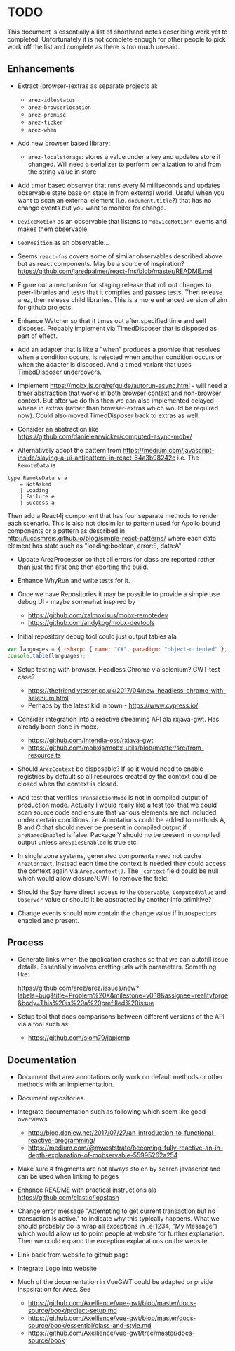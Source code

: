 # TODO

This document is essentially a list of shorthand notes describing work yet to completed.
Unfortunately it is not complete enough for other people to pick work off the list and
complete as there is too much un-said.

## Enhancements

* Extract (browser-)extras as separate projects al:
  - `arez-idlestatus`
  - `arez-browserlocation`
  - `arez-promise`
  - `arez-ticker`
  - `arez-when`

* Add new browser based library:
  - `arez-localstorage`: stores a value under a key and updates store if changed. Will need a serializer
    to perform serialization to and from the string value in store

* Add timer based observer that runs every N milliseconds and updates observable state base on state in
  from external world. Useful when you want to scan an external element (i.e. `document.title`?) that has no
  change events but you want to monitor for change.

* `DeviceMotion` as an observable that listens to `"deviceMotion"` events and makes them observable.

* `GeoPosition` as an observable...

* Seems `react-fns` covers some of similar observables described above but as react components. May be a
  source of inspiration?  https://github.com/jaredpalmer/react-fns/blob/master/README.md

* Figure out a mechanism for staging release that roll out changes to peer-libraries and tests that it
  compiles and passes tests. Then release arez, then release child libraries. This is a more enhanced version
  of zim for github projects.

* Enhance Watcher so that it times out after specified time and self disposes. Probably implement via
  TimedDisposer that is disposed as part of effect.

* Add an adapter that is like a "when" produces a promise that resolves when a condition occurs, is rejected when
  another condition occurs or when the adapter is disposed. And a timed variant that uses TimedDisposer undercovers.

* Implement https://mobx.js.org/refguide/autorun-async.html - will need a timer abstraction that works in both
  browser context and non-browser context. But after we do this then we can also implemented delayed whens in
  extras (rather than browser-extras which would be required now). Could also moved TimedDisposer back to
  extras as well.

* Consider an abstraction like https://github.com/danielearwicker/computed-async-mobx/

* Alternatively adopt the pattern from https://medium.com/javascript-inside/slaying-a-ui-antipattern-in-react-64a3b98242c
  i.e. The `RemoteData` is
```
type RemoteData e a
    = NotAsked
    | Loading
    | Failure e
    | Success a
```
  Then add a React4j component that has four separate methods to render each scenario. This is also not dissimilar to
  pattern used for Apollo bound components or a pattern as described in http://lucasmreis.github.io/blog/simple-react-patterns/
  where each data element has state such as "loading:boolean, error:E, data:A"

* Update ArezProcessor so that all errors for class are reported rather than just the first one then aborting the build.

* Enhance WhyRun and write tests for it.

* Once we have Repositories it may be possible to provide a simple use debug UI - maybe somewhat inspired by
  - https://github.com/zalmoxisus/mobx-remotedev
  - https://github.com/andykog/mobx-devtools

* Initial repository debug tool could just output tables ala

```javascript
var languages = { csharp: { name: "C#", paradigm: "object-oriented" }, fsharp: { name: "F#", paradigm: "functional" } };
console.table(languages);
```

* Setup testing with browser. Headless Chrome via selenium? GWT test case?
  - https://thefriendlytester.co.uk/2017/04/new-headless-chrome-with-selenium.html
  - Perhaps by the latest kid in town - https://www.cypress.io/

* Consider integration into a reactive streaming API ala rxjava-gwt. Has already been done in mobx.
  - https://github.com/intendia-oss/rxjava-gwt
  - https://github.com/mobxjs/mobx-utils/blob/master/src/from-resource.ts

* Should `ArezContext` be disposable? If so it would need to enable registries by default so all resources
  created by the context could be closed when the context is closed.

* Add test that verifies `TransactionMode` is not in compiled output of production mode.
  Actually I would really like a test tool that we could scan source code and ensure that various elements
  are not included under certain conditions. i.e. Annotations could be added to methods A, B and C
  that should never be present in compiled output if `areNamesEnabled` is false. Package Y should no be present
  in compiled output unless `areSpiesEnabled` is true etc.

* In single zone systems, generated components need not cache `ArezContext`. Instead each time the context is
  needed they could access the context again via `Arez.context()`. The `_context` field could be null which would
  allow closure/GWT to remove the field.

* Should the Spy have direct access to the `Observable`, `ComputedValue` and `Observer` value or should it be
  abstracted by another info primitive?

* Change events should now contain the change value if introspectors enabled and present.

## Process

* Generate links when the application crashes so that we can autofill issue details. Essentially involves
  crafting urls with parameters. Something like:

  https://github.com/arez/arez/issues/new?labels=bug&title=Problem%20X&milestone=v0.18&assignee=realityforge&body=This%20is%20a%20prefilled%20issue

* Setup tool that does comparisons between different versions of the API via a tool such as:
  - https://github.com/siom79/japicmp

## Documentation

* Document that arez annotations only work on default methods or other methods with an implementation.

* Document repositories.

* Integrate documentation such as following which seem like good overviews
  - http://blog.danlew.net/2017/07/27/an-introduction-to-functional-reactive-programming/
  - https://medium.com/@mweststrate/becoming-fully-reactive-an-in-depth-explanation-of-mobservable-55995262a254

* Make sure # fragments are not always stolen by search javascript and can be used when linking to pages

* Enhance README with practical instructions ala https://github.com/elastic/logstash

* Change error message "Attempting to get current transaction but no transaction is active." to indicate why
  this typically happens. What we should probably do is wrap all exceptions in _e(1234, "My Message") which
  would allow us to point people at website for further explanation. Then we could expand the exception
  explanations on the website.

* Link back from website to github page

* Integrate Logo into website

* Much of the documentation in VueGWT could be adapted or prvide inspsiration for Arez. See
  - https://github.com/Axellience/vue-gwt/blob/master/docs-source/book/project-setup.md
  - https://github.com/Axellience/vue-gwt/blob/master/docs-source/book/essential/class-and-style.md
  - https://github.com/Axellience/vue-gwt/tree/master/docs-source/book
